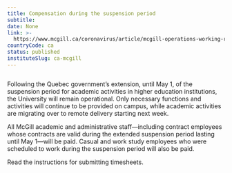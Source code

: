 ```yaml
---
title: Compensation during the suspension period
subtitle: 
date: None
link: >-
  https://www.mcgill.ca/coronavirus/article/mcgill-operations-working-remotely/compensation-during-suspension-period
countryCode: ca
status: published
instituteSlug: ca-mcgill
---
```

![]()

Following the Quebec government’s extension, until May 1, of the suspension period for academic activities in higher education institutions, the University will remain operational. Only necessary functions and activities will continue to be provided on campus, while academic activities are migrating over to remote delivery starting next week.

All McGill academic and administrative staff—including contract employees whose contracts are valid during the extended suspension period lasting until May 1—will be paid. Casual and work study employees who were scheduled to work during the suspension period will also be paid.

Read the instructions for submitting timesheets.